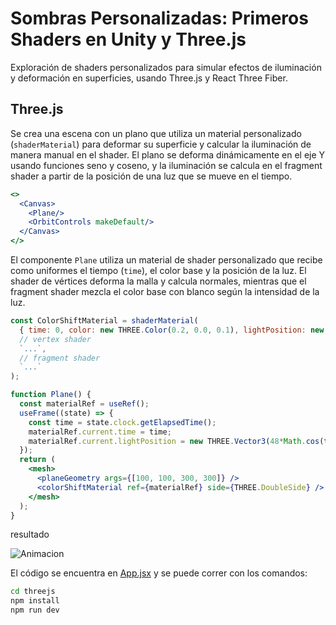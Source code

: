 # Sombras Personalizadas: Primeros Shaders en Unity y Three.js

Exploración de shaders personalizados para simular efectos de iluminación y deformación en superficies, usando Three.js y React Three Fiber.

## Three.js

Se crea una escena con un plano que utiliza un material personalizado (`shaderMaterial`) para deformar su superficie y calcular la iluminación de manera manual en el shader. El plano se deforma dinámicamente en el eje Y usando funciones seno y coseno, y la iluminación se calcula en el fragment shader a partir de la posición de una luz que se mueve en el tiempo.

```jsx
<>
  <Canvas>
    <Plane/>
    <OrbitControls makeDefault/>
  </Canvas>
</>
```

El componente `Plane` utiliza un material de shader personalizado que recibe como uniformes el tiempo (`time`), el color base y la posición de la luz. El shader de vértices deforma la malla y calcula normales, mientras que el fragment shader mezcla el color base con blanco según la intensidad de la luz.

```jsx
const ColorShiftMaterial = shaderMaterial(
  { time: 0, color: new THREE.Color(0.2, 0.0, 0.1), lightPosition: new THREE.Vector3(0, 1, 0), ... },
  // vertex shader
  `...`,
  // fragment shader
  `...`
);

function Plane() {
  const materialRef = useRef();
  useFrame((state) => {
    const time = state.clock.getElapsedTime();
    materialRef.current.time = time;
    materialRef.current.lightPosition = new THREE.Vector3(48*Math.cos(time), -20*Math.sin(time/3)+25, 48*Math.sin(time));
  });
  return (
    <mesh>
      <planeGeometry args={[100, 100, 300, 300]} />
      <colorShiftMaterial ref={materialRef} side={THREE.DoubleSide} />
    </mesh>
  );
}
```
resultado

![Animacion](./threejs_anim.gif)

El código se encuentra en [App.jsx](./threejs/src/App.jsx) y se puede correr con los comandos:

```sh
cd threejs
npm install
npm run dev
```
